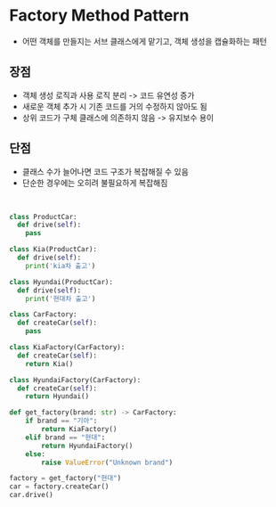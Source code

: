 # Factory Method Pattern

- 어떤 객체를 만들지는 서브 클래스에게 맡기고, 객체 생성을 캡슐화하는 패턴

## 장점

- 객체 생성 로직과 사용 로직 분리 -> 코드 유연성 증가
- 새로운 객체 추가 시 기존 코드를 거의 수정하지 않아도 됨
- 상위 코드가 구체 클래스에 의존하지 않음 -> 유지보수 용이

## 단점

- 클래스 수가 늘어나면 코드 구조가 복잡해질 수 있음
- 단순한 경우에는 오히려 불필요하게 복잡해짐

<br>

```py
class ProductCar:
  def drive(self):
    pass

class Kia(ProductCar):
  def drive(self):
    print('kia차 출고')

class Hyundai(ProductCar):
  def drive(self):
    print('현대차 출고')

class CarFactory:
  def createCar(self):
    pass

class KiaFactory(CarFactory):
  def createCar(self):
    return Kia()

class HyundaiFactory(CarFactory):
  def createCar(self):
    return Hyundai()

def get_factory(brand: str) -> CarFactory:
    if brand == "기아":
        return KiaFactory()
    elif brand == "현대":
        return HyundaiFactory()
    else:
        raise ValueError("Unknown brand")

factory = get_factory("현대")
car = factory.createCar()
car.drive()
```
